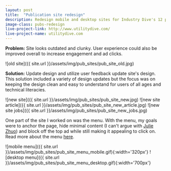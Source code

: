 ```yaml
---
layout: post
title:  "Publication site redesign"
description: Redesign mobile and desktop sites for Industry Dive's 12 publications
image-class: pubs-redesign
live-project-link: http://www.utilitydive.com/
live-project-name: utilitydive.com
---
```


**Problem:** Site looks outdated and clunky. User experience could also be improved overall to increase engagement and ad clicks. 

![old site]({{ site.url }}/assets/img/pub_sites/pub_site_old.jpg)

**Solution:** Update design and utilize user feedback update site's design. This solution included a variety of design updates but the focus was on keeping the design clean and easy to understand for users of all ages and technical literacies.  

![new site]({{ site.url }}/assets/img/pub_sites/pub_site_new.jpg)
![new site article]({{ site.url }}/assets/img/pub_sites/pub_site_new_article.jpg)
![new site jobs]({{ site.url }}/assets/img/pub_sites/pub_site_new_jobs.jpg)

One part of the site I worked on was the menu. With the menu, my goals were to anchor the page, hide minimal content (I can't argue with [Julie Zhuo](https://medium.com/the-year-of-the-looking-glass/what-you-see-is-what-you-use-5a97677a8c71#.18bilnmdf)) and block off the top ad while still making it appealing to click on. Read more about the menu [here](http://industrydive.com/news/post/building-our-new-menu/). 

![mobile menu]({{ site.url }}/assets/img/pub_sites/pub_site_menu_mobile.gif){:width='320px'}
![desktop menu]({{ site.url }}/assets/img/pub_sites/pub_site_menu_desktop.gif){:width='700px'}
